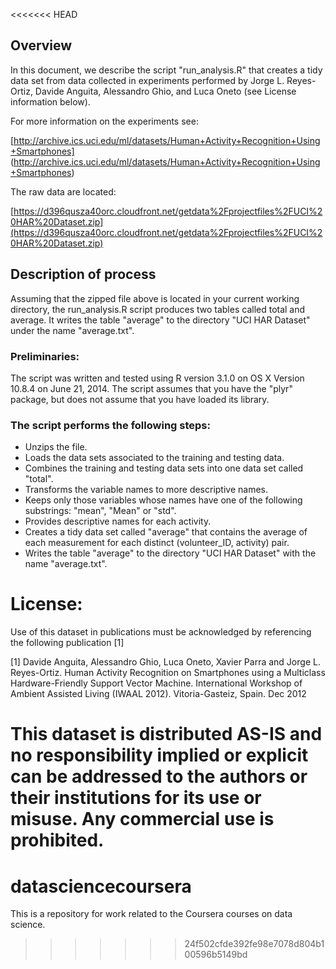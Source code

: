 <<<<<<< HEAD
## Overview 

In this document, we describe the script "run_analysis.R" that creates a tidy data set from data collected in experiments performed by Jorge L. Reyes-Ortiz, Davide Anguita, Alessandro Ghio, and Luca Oneto (see License information below).  

For more information on the experiments see: 

[http://archive.ics.uci.edu/ml/datasets/Human+Activity+Recognition+Using+Smartphones] (http://archive.ics.uci.edu/ml/datasets/Human+Activity+Recognition+Using+Smartphones)

The raw data are located: 

[https://d396qusza40orc.cloudfront.net/getdata%2Fprojectfiles%2FUCI%20HAR%20Dataset.zip](https://d396qusza40orc.cloudfront.net/getdata%2Fprojectfiles%2FUCI%20HAR%20Dataset.zip)


## Description of process

Assuming that the zipped file above is located in your current working directory, the run_analysis.R script produces two tables called total and average.  It writes the table "average" to the directory "UCI HAR Dataset" under the name "average.txt".  


### Preliminaries: 

The script was written and tested using R version 3.1.0 on OS X Version 10.8.4 on June 21, 2014.  The script assumes that you have the "plyr" package, but does not assume that you have loaded its library.  

### The script performs the following steps: 

* Unzips the file. 
* Loads the data sets associated to the training and testing data. 
* Combines the training and testing data sets into one data set called "total". 
* Transforms the variable names to more descriptive names. 
* Keeps only those variables whose names have one of the following substrings: "mean", "Mean" or "std".  
* Provides descriptive names for each activity. 
* Creates a tidy data set called "average" that contains the average of each measurement for each distinct (volunteer_ID, activity) pair.  
* Writes the table "average" to the directory "UCI HAR Dataset" with the name "average.txt".  



License:
========
Use of this dataset in publications must be acknowledged by referencing the following publication [1] 

[1] Davide Anguita, Alessandro Ghio, Luca Oneto, Xavier Parra and Jorge L. Reyes-Ortiz. Human Activity Recognition on Smartphones using a Multiclass Hardware-Friendly Support Vector Machine. International Workshop of Ambient Assisted Living (IWAAL 2012). Vitoria-Gasteiz, Spain. Dec 2012

This dataset is distributed AS-IS and no responsibility implied or explicit can be addressed to the authors or their institutions for its use or misuse. Any commercial use is prohibited.
=======
datasciencecoursera
===================

This is a repository for work related to the Coursera courses on data science.  
>>>>>>> 24f502cfde392fe98e7078d804b100596b5149bd
